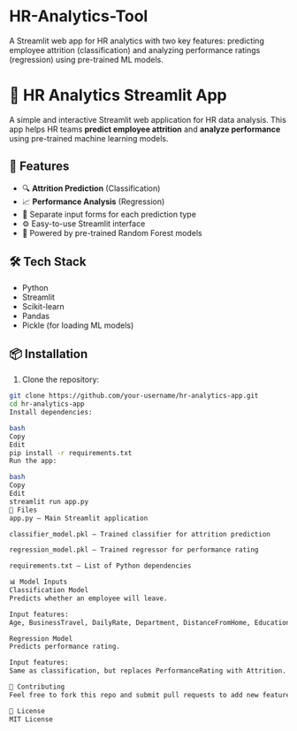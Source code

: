 # HR-Analytics-Tool
A Streamlit web app for HR analytics with two key features: predicting employee attrition (classification) and analyzing performance ratings (regression) using pre-trained ML models.

# 🧠 HR Analytics Streamlit App

A simple and interactive Streamlit web application for HR data analysis. This app helps HR teams **predict employee attrition** and **analyze performance** using pre-trained machine learning models.

## 🚀 Features

- 🔍 **Attrition Prediction** (Classification)
- 📈 **Performance Analysis** (Regression)
- 🧾 Separate input forms for each prediction type
- ⚙️ Easy-to-use Streamlit interface
- 🧠 Powered by pre-trained Random Forest models

## 🛠 Tech Stack

- Python
- Streamlit
- Scikit-learn
- Pandas
- Pickle (for loading ML models)

## 📦 Installation

1. Clone the repository:

```bash
git clone https://github.com/your-username/hr-analytics-app.git
cd hr-analytics-app
Install dependencies:

bash
Copy
Edit
pip install -r requirements.txt
Run the app:

bash
Copy
Edit
streamlit run app.py
📁 Files
app.py – Main Streamlit application

classifier_model.pkl – Trained classifier for attrition prediction

regression_model.pkl – Trained regressor for performance rating

requirements.txt – List of Python dependencies

📊 Model Inputs
Classification Model
Predicts whether an employee will leave.

Input features:
Age, BusinessTravel, DailyRate, Department, DistanceFromHome, Education, EducationField, EmployeeCount, EmployeeNumber, EnvironmentSatisfaction, Gender, HourlyRate, JobInvolvement, JobLevel, JobRole, JobSatisfaction, MaritalStatus, MonthlyIncome, MonthlyRate, NumCompaniesWorked, Over18, OverTime, PercentSalaryHike, PerformanceRating, RelationshipSatisfaction, StandardHours, StockOptionLevel, TotalWorkingYears, TrainingTimesLastYear, WorkLifeBalance, YearsAtCompany, YearsInCurrentRole, YearsSinceLastPromotion, YearsWithCurrManager

Regression Model
Predicts performance rating.

Input features:
Same as classification, but replaces PerformanceRating with Attrition.

🙌 Contributing
Feel free to fork this repo and submit pull requests to add new features or improve the UI.

📄 License
MIT License
